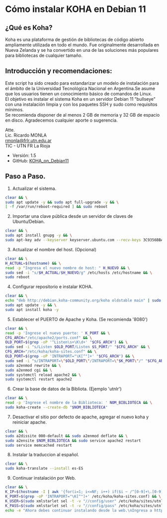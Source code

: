 
# Cómo instalar KOHA en Debian 11

## ¿Qué es Koha? 
Koha es una plataforma de gestión de bibliotecas de código abierto ampliamente utilizada en todo el mundo. Fue originalmente desarrollada en Nueva Zelanda y se ha convertido en una de las soluciones más populares para bibliotecas de cualquier tamaño.

## Introducción y recomendaciones:

Este script ha sido creado para estandarizar un modelo de instalación para el ámbito de la Universidad Tecnológica Nacional en Argentina.Se asume que los usuarios tienen un conocimiento básico de comandos de Linux.  
El objetivo es instalar el sistema Koha en un servidor Debian 11 "bullseye" con una instalación limpia y con los paquetes SSH y sudo como requisitos mínimos.  
Se recomienda disponer de al menos 2 GB de memoria y 32 GB de espacio en disco.
Agradecemos cualquier aporte o sugerencia.  

Atte.  
Lic. Ricardo MONLA  
rmonla@frlr.utn.edu.ar  
TIC - UTN FR La Rioja  

- Versión: 1.5
- GitHub: [KOHA_on_Debian11](https://github.com/rmonla/rmLIBs/blob/master/cmdLinux/howto/install/Koha/KOHA_on_Debian11.md)


## Paso a Paso.

1. Actualizar el sistema.

```bash
clear && \
sudo apt update -y && sudo apt full-upgrade -y && \
[ -f /var/run/reboot-required ] && sudo reboot
```
2. Importar una clave pública desde un servidor de claves de Ubuntu/Debian.

```bash
clear && \
sudo apt install gnupg -y && \
sudo apt-key adv --keyserver keyserver.ubuntu.com --recv-keys 3C9356BBA2E41F10
```
3. Actualizar el nombre del host. (Opcional)

```bash
clear && \
H_ACTUAL=$(hostname) && \
read -p "Ingresa el nuevo nombre de host: " H_NUEVO && \
sudo sed -i "s/$H_ACTUAL/$H_NUEVO/g" /etc/hosts /etc/hostname && \
sudo reboot
```
4. Configurar repositorio e instalar KOHA.

```bash
clear && \
echo "deb http://debian.koha-community.org/koha oldstable main" | sudo tee /etc/apt/sources.list.d/koha.list && \
sudo apt update -y && \
sudo apt install koha -y
```
5. Establecer el PUERTO de Apache y Koha. (Se recomienda '8080')

```bash
clear && \
read -p 'Ingrese el nuevo puerto: ' K_PORT && \
CFG_ARCH="/etc/apache2/ports.conf" && \
OLD_PORT=$(grep -oP '^Listen\s+\K\d+' "$CFG_ARCH") && \
sudo sed -i "s/Listen $OLD_PORT/Listen $S_PORT/" "$CFG_ARCH" && \
CFG_ARCH="/etc/koha/koha-sites.conf" && \
OLD_PORT=$(grep -oP 'INTRAPORT="\K[^"]+' "$CFG_ARCH") && \
sudo sed -i "s/INTRAPORT=\"$OLD_PORT\"/INTRAPORT=\"$K_PORT\"/" "$CFG_ARCH" && \
sudo a2enmod rewrite && \
sudo a2enmod cgi && \
sudo systemctl reload apache2 && \
sudo systemctl restart apache2
```
6. Crear la base de datos de la Bibliota. (Ejemplo 'utnlr')

```bash
clear && \
read -p 'Ingrese el nombre de la Biblioteca: ' NOM_BIBLIOTECA && \
sudo koha-create --create-db "$NOM_BIBLIOTECA"
```
7. Desactivar el sitio por defecto de apache, agregar el nuevo koha y reiniciar apache.

```bash
clear && \
sudo a2dissite 000-default && sudo a2enmod deflate && \
sudo a2ensite $NOM_BIBLIOTECA && sudo service apache2 restart
sudo service memcached restart 
```
8. Instalar la traduccion al español.

```bash
clear && \
sudo koha-translate --install es-ES 
```
9. Continuar instalación por Web.

```bash
clear && \
K_IP=$(hostname -I | awk '{for(i=1; i<=NF; i++) if($i ~ /^[0-9]+\.[0-9]+\.[0-9]+\.[0-9]+$/) printf "%s#", $i}' | sed 's/#$//') && \
K_PORT=$(grep -oP 'INTRAPORT="\K[^"]+' /etc/koha/koha-sites.conf) && \
K_USER=$(sudo xmlstarlet sel -t -v "//config/user" /etc/koha/sites/utnlr/koha-conf.xml) && \
K_PASS=$(sudo xmlstarlet sel -t -v "//config/pass" /etc/koha/sites/utnlr/koha-conf.xml) && \
echo -e "Ahora debes continuar instalando desde la web.\nIngresa a http://$K_IP:$K_PORT\ncon el Usuario >> $K_USER << y contraseña >> $K_PASS <<"
```

